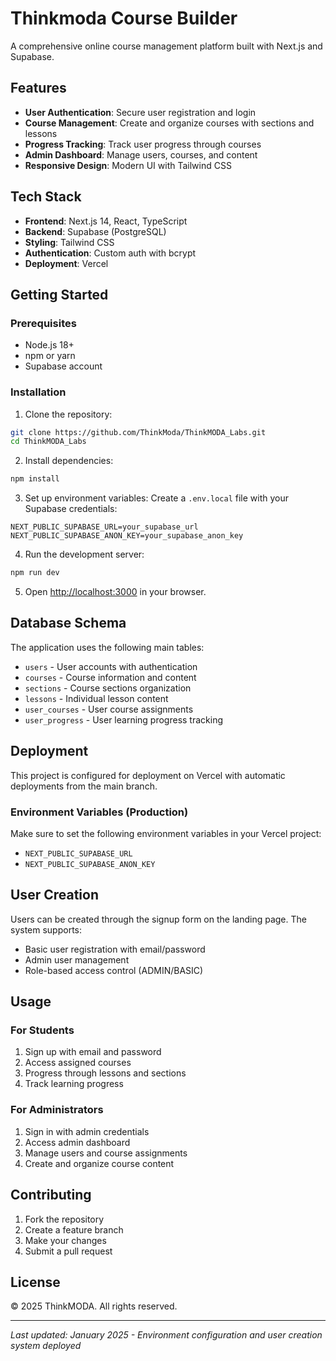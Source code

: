 # Thinkmoda Course Builder

A comprehensive online course management platform built with Next.js and Supabase.

## Features

- **User Authentication**: Secure user registration and login
- **Course Management**: Create and organize courses with sections and lessons
- **Progress Tracking**: Track user progress through courses
- **Admin Dashboard**: Manage users, courses, and content
- **Responsive Design**: Modern UI with Tailwind CSS

## Tech Stack

- **Frontend**: Next.js 14, React, TypeScript
- **Backend**: Supabase (PostgreSQL)
- **Styling**: Tailwind CSS
- **Authentication**: Custom auth with bcrypt
- **Deployment**: Vercel

## Getting Started

### Prerequisites

- Node.js 18+ 
- npm or yarn
- Supabase account

### Installation

1. Clone the repository:
```bash
git clone https://github.com/ThinkModa/ThinkMODA_Labs.git
cd ThinkMODA_Labs
```

2. Install dependencies:
```bash
npm install
```

3. Set up environment variables:
Create a `.env.local` file with your Supabase credentials:
```
NEXT_PUBLIC_SUPABASE_URL=your_supabase_url
NEXT_PUBLIC_SUPABASE_ANON_KEY=your_supabase_anon_key
```

4. Run the development server:
```bash
npm run dev
```

5. Open [http://localhost:3000](http://localhost:3000) in your browser.

## Database Schema

The application uses the following main tables:
- `users` - User accounts with authentication
- `courses` - Course information and content
- `sections` - Course sections organization
- `lessons` - Individual lesson content
- `user_courses` - User course assignments
- `user_progress` - User learning progress tracking

## Deployment

This project is configured for deployment on Vercel with automatic deployments from the main branch.

### Environment Variables (Production)

Make sure to set the following environment variables in your Vercel project:
- `NEXT_PUBLIC_SUPABASE_URL`
- `NEXT_PUBLIC_SUPABASE_ANON_KEY`

## User Creation

Users can be created through the signup form on the landing page. The system supports:
- Basic user registration with email/password
- Admin user management
- Role-based access control (ADMIN/BASIC)

## Usage

### For Students
1. Sign up with email and password
2. Access assigned courses
3. Progress through lessons and sections
4. Track learning progress

### For Administrators  
1. Sign in with admin credentials
2. Access admin dashboard
3. Manage users and course assignments
4. Create and organize course content

## Contributing

1. Fork the repository
2. Create a feature branch
3. Make your changes
4. Submit a pull request

## License

© 2025 ThinkMODA. All rights reserved.

---

*Last updated: January 2025 - Environment configuration and user creation system deployed*                      